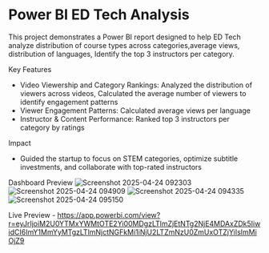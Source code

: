 # Power BI ED Tech Analysis
This project demonstrates a Power BI report designed to help ED Tech analyze distribution of course types across categories,average views, distribution of languages,
Identify the top 3 instructors per category.

Key Features 
-  Video Viewership and Category Rankings: Analyzed the distribution of viewers across videos, Calculated the average number of viewers to identify engagement patterns
-  Viewer Engagement Patterns: Calculated average views per language
-  Instructor & Content Performance: Ranked top 3 instructors per category by ratings
  
Impact
-  Guided the startup to focus on STEM categories, optimize subtitle investments, and collaborate with top-rated instructors

Dashboard Preview 
![Screenshot 2025-04-24 092303](https://github.com/user-attachments/assets/4f359187-76ad-4779-b1e1-de47b17e4732)
![Screenshot 2025-04-24 094909](https://github.com/user-attachments/assets/27b4355a-5eb5-4bc5-8165-5900fc488a5e)
![Screenshot 2025-04-24 094335](https://github.com/user-attachments/assets/721d8910-6dca-4b17-87ce-12a14bfeb8c5)
![Screenshot 2025-04-24 095150](https://github.com/user-attachments/assets/cdf0f0a9-9320-4e92-87a2-1db2993d17a9)





Live Preview - 
https://app.powerbi.com/view?r=eyJrIjoiM2U0YTMxYWMtOTE2Yi00MDgzLTlmZjEtNTg2NjE4MDAxZDk5IiwidCI6ImY1MmYyMTgzLTlmNjctNGFkMi1iNjU2LTZmNzU0ZmUxOTZjYiIsImMiOjZ9
